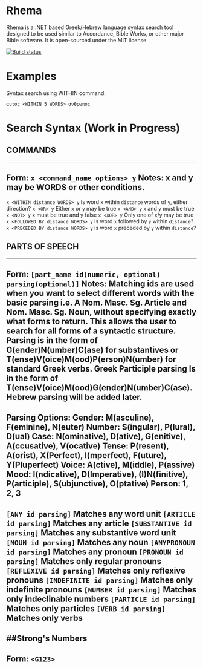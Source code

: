 # Rhema

Rhema is a .NET based Greek/Hebrew language syntax search tool designed to be used similar to Accordance, Bible Works, or other major Bible software. It is open-sourced under the MIT license.

[![Build status](https://ci.appveyor.com/api/projects/status/07dm7uq4c06ylwj6?svg=true)](https://ci.appveyor.com/project/vbnet3d/rhema)

# Examples

Syntax search using WITHIN command: 

    αυτος <WITHIN 5 WORDS> ανθρωπος

# Search Syntax (Work in Progress)

## COMMANDS
---
Form: `x <command_name options> y`
Notes: x and y may be WORDS or other conditions.
---
`x <WITHIN distance WORDS> y`       Is word `x` within `distance` words of `y`, either direction?
`x <OR> y`                          Either `x` or `y` may be true
`x <AND> y`                        `x` and `y` must be true
`x <NOT> y`                         x must be true and y false
`x <XOR> y`                         Only one of x/y may be true
`x <FOLLOWED BY distance WORDS> y`  Is word `x` followed by `y` within `distance`?
`x <PRECEDED BY distance WORDS> y`  Is word `x` preceded by `y` within `distance`?

## PARTS OF SPEECH
---
Form: `[part_name id(numeric, optional) parsing(optional)]`
Notes: Matching ids are used when you want to select different words with the basic parsing
       i.e. A Nom. Masc. Sg. Article and Nom. Masc. Sg. Noun, without specifying exactly what
       forms to return. This allows the user to search for all forms of a syntactic structure.
       Parsing is in the form of G(ender)N(umber)C(ase) for substantives or 
       T(ense)V(oice)M(ood)P(erson)N(umber) for standard Greek verbs. Greek Participle parsing
       Is in the form of T(ense)V(oice)M(ood)G(ender)N(umber)C(ase). Hebrew parsing will be
       added later.
---
Parsing Options:
   Gender: M(asculine), F(eminine), N(euter)
   Number: S(ingular), P(lural), D(ual)
   Case:   N(ominative), D(ative), G(enitive), A(ccusative), V(ocative)
   Tense:  P(resent), A(orist), X(Perfect), I(mperfect), F(uture), Y(Pluperfect)
   Voice:  A(ctive), M(iddle), P(assive)
   Mood:   I(ndicative), D(Imperative), (I)N(finitive), P(articiple), S(ubjunctive), O(ptative)
   Person: 1, 2, 3
---
`[ANY id parsing]`           Matches any word unit
`[ARTICLE id parsing]`       Matches any article
`[SUBSTANTIVE id parsing]`   Matches any substantive word unit
`[NOUN id parsing]`          Matches any noun
`[ANYPRONOUN id parsing]`    Matches any pronoun
`[PRONOUN id parsing]`       Matches only regular pronouns
`[REFLEXIVE id parsing]`     Matches only reflexive pronouns
`[INDEFINITE id parsing]`    Matches only indefinite pronouns
`[NUMBER id parsing]`        Matches only indeclinable numbers
`[PARTICLE id parsing]`      Matches only particles
`[VERB id parsing]`          Matches only verbs
---
##Strong's Numbers
---
Form: `<G123>`
---